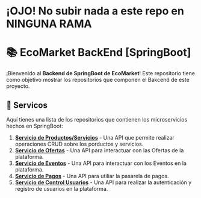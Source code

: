 # ¡OJO! No subir nada a este repo en NINGUNA RAMA

# 📚 EcoMarket BackEnd [SpringBoot]
¡Bienvenido al **Backend de SpringBoot de EcoMarket**! Este repositorio tiene como objetivo mostrar los repositorios que componen el Bakcend de este proyecto. 
## 🧩 Servicos
Aquí tienes una lista de los repositorios que contienen los microservicios hechos en SpringBoot:
1. [**Servicio de Productos/Servicios**](https://github.com/INNOVAPS-ARQUI-2024/ecomarket-ms-productos-servicios) - Una API que permite realizar operaciones CRUD sobre los porductos y servicios.
2. [**Servicio de Ofertas**](https://github.com/INNOVAPS-ARQUI-2024/ecomarket-servicio-ofertas) - Una API para interactuar con las Ofertas de la plataforma.
3. [**Servicio de Eventos**](https://github.com/INNOVAPS-ARQUI-2024/ecomarket-servicio-eventos) - Una API para interactuar con los Eventos en la plataforma.
4. [**Servicio de Pagos**](https://github.com/INNOVAPS-ARQUI-2024/ecomarket-servicio-pagos) - Una API para utiliar la pasarela de pagos.
5. [**Servicio de Control Usuarios**](https://github.com/INNOVAPS-ARQUI-2024/ecomarket-servicio-control-usuarios) - Una API para realizar la autenticación y registro de usuarios en la plataforma.
